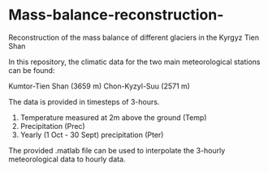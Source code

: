 # Mass-balance-reconstruction-
Reconstruction of the mass balance of different glaciers in the Kyrgyz Tien Shan

In this repository, the climatic data for the two main meteorological stations can be found:

Kumtor-Tien Shan (3659 m)
Chon-Kyzyl-Suu (2571 m)

The data is provided in timesteps of 3-hours.

1) Temperature measured at 2m above the ground (Temp)
2) Precipitation (Prec)
3) Yearly (1 Oct - 30 Sept) precipitation (Pter)

The provided .matlab file can be used to interpolate the 3-hourly meteorological data to hourly data. 
